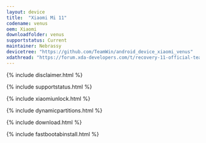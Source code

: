 ```yaml
---
layout: device
title:  "Xiaomi Mi 11"
codename: venus
oem: Xiaomi
downloadfolder: venus
supportstatus: Current
maintainer: Nebrassy
devicetree: "https://github.com/TeamWin/android_device_xiaomi_venus"
xdathread: "https://forum.xda-developers.com/t/recovery-11-official-teamwin-recovery-project.4374109/"
---
```


{% include disclaimer.html %}

{% include supportstatus.html %}

{% include xiaomiunlock.html %}

{% include dynamicpartitions.html %}

{% include download.html %}

{% include fastbootabinstall.html %}
